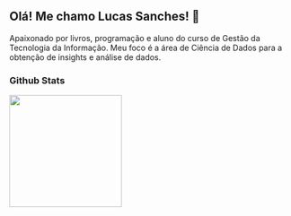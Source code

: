 ## Olá! Me chamo Lucas Sanches! 🚀

Apaixonado por livros, programação e aluno do curso de Gestão da Tecnologia da Informação. Meu foco é a área de Ciência de Dados para a obtenção de insights e análise de dados.

### Github Stats
<a href="https://github.com/sanches8/github-readme-stats">
  <img height=200 align="center" src="https://github-readme-stats.vercel.app/api?username=sanches8&show_icons=true&theme=dracula" />
</a>
